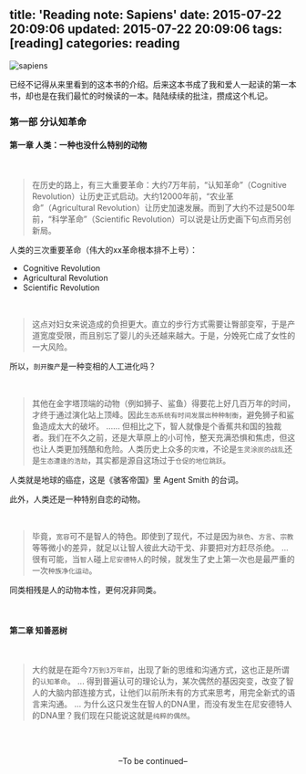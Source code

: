 title: 'Reading note: Sapiens'
date: 2015-07-22 20:09:06
updated: 2015-07-22 20:09:06
tags: [reading] 
categories: reading
---

![sapiens](http://daweih.github.io/images/sapiens.jpg)

已经不记得从来里看到的这本书的介绍。后来这本书成了我和爱人一起读的第一本书，却也是在我们最忙的时候读的一本。陆陆续续的批注，攒成这个札记。

### 第一部 分认知革命

#### 第一章 人类：一种也没什么特别的动物
<br>

>在历史的路上，有三大重要革命：大约7万年前，“认知革命”（Cognitive Revolution）让历史正式启动。大约12000年前，“农业革命”（Agricultural Revolution）让历史加速发展。而到了大约不过是500年前，“科学革命”（Scientific Revolution）可以说是让历史画下句点而另创新局。

人类的三次重要革命（伟大的xx革命根本排不上号）：
  - Cognitive Revolution
  - Agricultural Revolution
  - Scientific Revolution

<br>

> 这点对妇女来说造成的负担更大。直立的步行方式需要让臀部变窄，于是产道宽度受限，而且别忘了婴儿的头还越来越大。于是，分娩死亡成了女性的一大风险。

所以，`剖开腹产`是一种变相的人工进化吗？

<br>

>其他在金字塔顶端的动物（例如狮子、鲨鱼）得要花上好几百万年的时间，才终于通过演化站上顶峰。因此`生态系统有时间发展出种种制衡`，避免狮子和鲨鱼造成太大的破坏。
......
但相比之下，智人就像是个香蕉共和国的独裁者。我们在不久之前，还是大草原上的小可怜，整天充满恐惧和焦虑，但这也让人类更加残酷和危险。人类历史上众多的`灾难`，不论是`生灵涂炭的战乱`还是`生态遭逢的浩劫`，其实都是源自这场过于`仓促的地位跳跃`。

人类就是地球的癌症，这是《骇客帝国》里 Agent Smith 的台词。

此外，人类还是一种特别自恋的动物。

<br>

>毕竟，`宽容`可不是智人的特色。即使到了现代，不过是因为`肤色`、`方言`、`宗教`等等微小的差异，就足以让智人彼此大动干戈、非要把对方赶尽杀绝。
...
很有可能，当`智人`碰上`尼安德特人`的时候，就发生了史上第一次也是最严重的一次`种族净化运动`。

同类相残是人的动物本性，更何况非同类。

<br>

#### 第二章 知善恶树

<br>

>大约就是在距今`7万到3万年前`，出现了新的思维和沟通方式，这也正是所谓的`认知革命`。
...
得到普遍认可的理论认为，某次偶然的基因突变，改变了智人的大脑内部连接方式，让他们以前所未有的方式来思考，用完全新式的语言来沟通。
...
为什么这只发生在智人的DNA里，而没有发生在尼安德特人的DNA里？我们现在只能说这就是`纯粹的偶然`。


<br><br><center>–To be continued–


